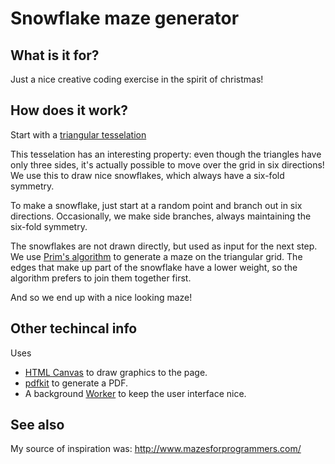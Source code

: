 # Snowflake maze generator

## What is it for? ##

Just a nice creative coding exercise in the spirit of christmas!

## How does it work? ##

Start with a [triangular tesselation](https://en.wikipedia.org/wiki/Triangular_tiling)

This tesselation has an interesting property: even though the triangles have only three sides,
it's actually possible to move over the grid in six directions! We use this to draw nice snowflakes, which always have a six-fold symmetry.

To make a snowflake, just start at a random point and branch out in six directions. Occasionally, we make side branches, always maintaining the six-fold symmetry.

The snowflakes are not drawn directly, but used as input for the next step. We use [Prim's algorithm](https://en.wikipedia.org/wiki/Prim%27s_algorithm) to generate a maze on the triangular grid. The edges that make up part of the snowflake have a lower weight, so the algorithm prefers to join them together first.  

And so we end up with a nice looking maze!

## Other techincal info ##

Uses
* [HTML Canvas](https://developer.mozilla.org/en-US/docs/Web/API/Canvas_API) to draw graphics to the page.
* [pdfkit](https://pdfkit.org/) to generate a PDF.
* A background [Worker](https://developer.mozilla.org/en-US/docs/Web/API/Worker) to keep the user interface nice.

## See also ##

My source of inspiration was:
http://www.mazesforprogrammers.com/